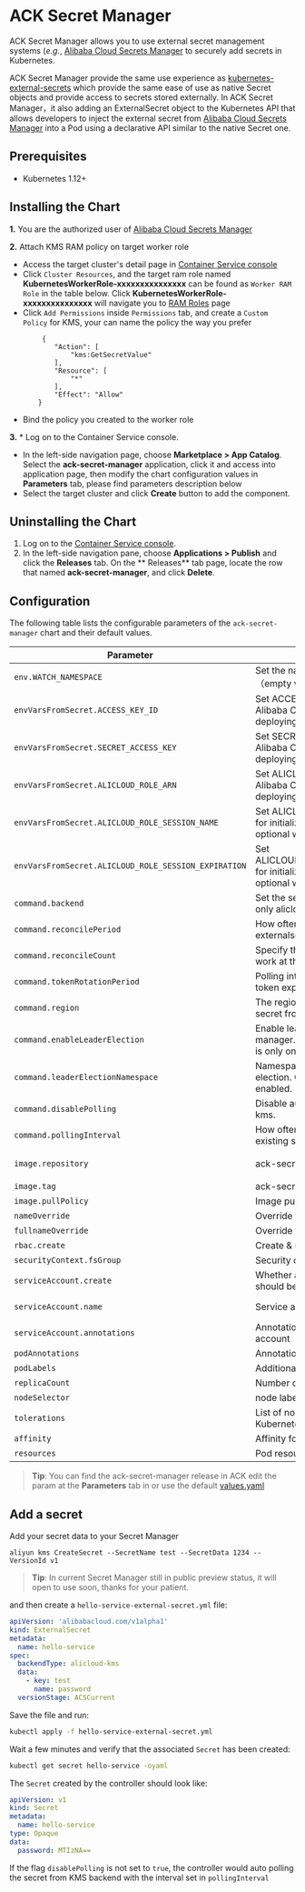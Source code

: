 # ACK Secret Manager

ACK Secret Manager allows you to use external secret management systems (*e.g.*, [Alibaba Cloud Secrets Manager](https://www.alibabacloud.com/help/doc-detail/152003.htm?spm=a2c63.p38356.b99.35.21571e37lyf0t2) to securely add secrets in Kubernetes. 

ACK Secret Manager provide the same use experience as [kubernetes-external-secrets](https://github.com/godaddy/kubernetes-external-secrets) which provide the same ease of use as native Secret objects and provide access to secrets stored externally. In ACK Secret Manager，it also adding an ExternalSecret object to the Kubernetes API that allows developers to inject the external secret from [Alibaba Cloud Secrets Manager](https://help.aliyun.com/document_detail/152001.html?spm=a2c4g.11174283.6.578.4e0f7c681F2t9V) into a Pod using a declarative API similar to the native Secret one.


## Prerequisites

* Kubernetes 1.12+

## Installing the Chart

**1.** You are the authorized user of [Alibaba Cloud Secrets Manager](https://www.alibabacloud.com/help/doc-detail/152003.htm?spm=a2c63.p38356.b99.35.21571e37lyf0t2)
 
**2.** Attach KMS RAM policy on target worker role

 - Access the target cluster's detail page in [Container Service console](https://cs.console.aliyun.com/)
 - Click `Cluster Resources`, and the target ram role named **KubernetesWorkerRole-xxxxxxxxxxxxxxx** can be found as `Worker RAM Role` in the table below. Click **KubernetesWorkerRole-xxxxxxxxxxxxxxx** will navigate you to [RAM Roles](https://ram.console.aliyun.com/roles) page
 - Click `Add Permissions` inside `Permissions` tab, and create a `Custom Policy` for KMS, your can name the policy the way you prefer
 ```
         {
            "Action": [
                "kms:GetSecretValue"
            ],
            "Resource": [
                "*"
            ],
            "Effect": "Allow"
        }
 ```
 - Bind the policy you created to the worker role

**3.** * Log on to the      Container Service console.

* In the left-side navigation page, choose **Marketplace > App Catalog**. Select the **ack-secret-manager** application, click it and access into application page, then modify the chart configuration values in **Parameters** tab, please find parameters description below  
* Select the target cluster and click **Create** button to add the component.

## Uninstalling the Chart

1. Log on to the [Container Service console](https://cs.console.aliyun.com/).
2. In the left-side      navigation pane, choose **Applications      > Publish** and click the **Releases**      tab. On the ** Releases** tab page,      locate the row that named **ack-secret-manager**, and click **Delete**.


## Configuration

The following table lists the configurable parameters of the `ack-secret-manager` chart and their default values.

| Parameter                            | Description                                                  | Default                                                 |
| ------------------------------------ | ------------------------------------------------------------ | ------------------------------------------------------- |
| `env.WATCH_NAMESPACE`                     | Set the namespaces operator watch（empty value means all-namespaces）                    |                                           |
| `envVarsFromSecret.ACCESS_KEY_ID`     | Set ACCESS_KEY_ID for initializing Alibaba Cloud SDK client, require when deploying on ASK cluster     |                                                         |
| `envVarsFromSecret.SECRET_ACCESS_KEY`     | Set SECRET_ACCESS_KEY for initializing Alibaba Cloud SDK client, require when deploying on ASK cluster       |                                                         |
| `envVarsFromSecret.ALICLOUD_ROLE_ARN`     | Set ALICLOUD_ROLE_ARN for initializing Alibaba Cloud SDK client, optional when deploying on ASK cluster       |                                                         |
| `envVarsFromSecret.ALICLOUD_ROLE_SESSION_NAME`     | Set ALICLOUD_ROLE_SESSION_NAME for initializing Alibaba Cloud SDK client, optional when deploying on ASK cluster      |                                                         |
| `envVarsFromSecret.ALICLOUD_ROLE_SESSION_EXPIRATION`     | Set ALICLOUD_ROLE_SESSION_EXPIRATION for initializing Alibaba Cloud SDK client, optional when deploying on ASK cluster      |                                                         |
| `command.backend`                           | Set the secret management backend, only alicloud-kms supported                              | `alicloud-kms`                                                  |
| `command.reconcilePeriod`                        | How often the controller will re-queue externalsecret events           | `5s`                                                  |
| `command.reconcileCount`           | Specify the max concurrency reconcile work at the same time  | `1`          |
| `command.tokenRotationPeriod`   | Polling interval to check kms client sts token expiration time.           | `120s`                                                 |
| `command.region `                          | The region id where you want to pull the secret from             |                                 |
| `command.enableLeaderElection `     | Enable leader election for controller manager. Enabling this will ensure there is only one active controller manager.     |   true                                                      |
| `command.leaderElectionNamespace `     | Namespace used to perform leader election. Only used if leader election is enabled.    |   `kube-system`                                                   |
| `command.disablePolling `     | Disable auto polling external secret from kms.     |   false                                                      |
| `command.pollingInterval `     | How often the controller will sync existing secret from kms.     |   `120s`                                                      |
| `image.repository`                   | ack-secret-manager Image name                       | `acs/ack-secret-manager`                   |
| `image.tag`                          | ack-secret-manager Image tag | `v0.1.0`                                                 |
| `image.pullPolicy`                   | Image pull policy                                            | `Always`                                          |
| `nameOverride`                   | Override the name of app                                            | `nil`                                          |
| `fullnameOverride`                   | Override the full name of app                                            | `nil`                                          |
| `rbac.create`                        | Create & use RBAC resources                                  | `true`                                                  |
| `securityContext.fsGroup`            | Security context for the container                           | `{}`                                                    |
| `serviceAccount.create`              | Whether a new service account name should be created.        | `true`                                                  |
| `serviceAccount.name`                | Service account to be used.                                  | automatically generated                                 |
| `serviceAccount.annotations`         | Annotations to be added to service account                   | `nil`                                                   |
| `podAnnotations`                     | Annotations to be added to pods                              | `{}`                                                    |
| `podLabels`                          | Additional labels to be added to pods                        | `{}`                                                    |
| `replicaCount`                       | Number of replicas                                           | `1`                                                     |
| `nodeSelector`                       | node labels for pod assignment                               | `{}`                                                    |
| `tolerations`                        | List of node taints to tolerate (requires Kubernetes >= 1.6) | `[]`                                                    |
| `affinity`                           | Affinity for pod assignment                                  | `{}`                                                    |
| `resources`                          | Pod resource requests & limits                               | `{}`                                                    |


> **Tip**: You can find the ack-secret-manager release in ACK  edit the param at the **Parameters** tab in    or use the default [values.yaml](https://github.com/AliyunContainerService/ack-secret-manager/blob/master/charts/ack-secret-manager/values.yaml)

## Add a secret

Add your secret data to your Secret Manager 

```
aliyun kms CreateSecret --SecretName test --SecretData 1234 --VersionId v1

```

> **Tip**: In current Secret Manager still in public preview status, it will open to use soon, thanks for your patient.

and then create a `hello-service-external-secret.yml` file:

```yml
apiVersion: 'alibabacloud.com/v1alpha1'
kind: ExternalSecret
metadata:
  name: hello-service
spec:
  backendType: alicloud-kms
  data:
    - key: test
      name: password
  versionStage: ACSCurrent
```

Save the file and run:

```sh
kubectl apply -f hello-service-external-secret.yml
```

Wait a few minutes and verify that the associated `Secret` has been created:

```sh
kubectl get secret hello-service -oyaml
```

The `Secret` created by the controller should look like:

```yml
apiVersion: v1
kind: Secret
metadata:
  name: hello-service
type: Opaque
data:
  password: MTIzNA==
```
If the flag `disablePolling` is not set to `true`, the controller would auto polling the secret from KMS backend with the interval set in `pollingInterval` 